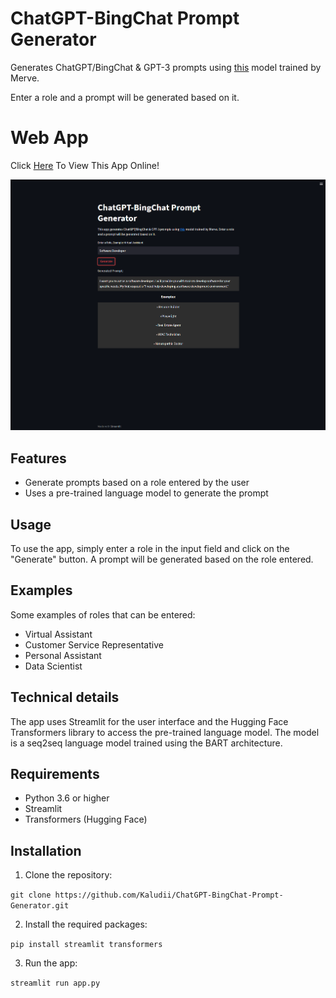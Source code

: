 
# ChatGPT-BingChat Prompt Generator

Generates ChatGPT/BingChat & GPT-3 prompts using [this](https://huggingface.co/merve/chatgpt-prompts-bart-long) model trained by Merve.

Enter a role and a prompt will be generated based on it.

# Web App
Click [Here](https://kaludii-chatgpt-bingchat-gpt3-prompt-generator-app-74j4vi.streamlit.app/ "Here") To View This App Online!

![Image](https://github.com/Kaludii/ChatGPT-BingChat-GPT3-Prompt-Generator/blob/main/images/ChatGPT-Prompt-Gen.png?raw=true)

## Features

-   Generate prompts based on a role entered by the user
-   Uses a pre-trained language model to generate the prompt

## Usage

To use the app, simply enter a role in the input field and click on the "Generate" button. A prompt will be generated based on the role entered.

## Examples

Some examples of roles that can be entered:

-   Virtual Assistant
-   Customer Service Representative
-   Personal Assistant
-   Data Scientist

## Technical details

The app uses Streamlit for the user interface and the Hugging Face Transformers library to access the pre-trained language model. The model is a seq2seq language model trained using the BART architecture.

## Requirements

-   Python 3.6 or higher
-   Streamlit
-   Transformers (Hugging Face)

## Installation

1.  Clone the repository:

`git clone https://github.com/Kaludii/ChatGPT-BingChat-Prompt-Generator.git` 

2.  Install the required packages:

`pip install streamlit transformers` 

3.  Run the app:

`streamlit run app.py`
